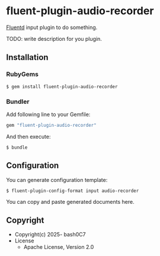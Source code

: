 # fluent-plugin-audio-recorder

[Fluentd](https://fluentd.org/) input plugin to do something.

TODO: write description for you plugin.

## Installation

### RubyGems

```
$ gem install fluent-plugin-audio-recorder
```

### Bundler

Add following line to your Gemfile:

```ruby
gem "fluent-plugin-audio-recorder"
```

And then execute:

```
$ bundle
```

## Configuration

You can generate configuration template:

```
$ fluent-plugin-config-format input audio-recorder
```

You can copy and paste generated documents here.

## Copyright

* Copyright(c) 2025- bash0C7
* License
  * Apache License, Version 2.0
